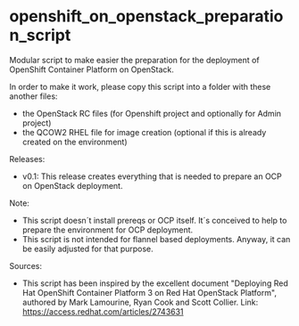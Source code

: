 # openshift_on_openstack_preparation_script
Modular script to make easier the preparation for the deployment of OpenShift Container Platform on OpenStack.

In order to make it work, please copy this script into a folder with these another files:
- the OpenStack RC files (for Openshift project and optionally for Admin project)
- the QCOW2 RHEL file for image creation (optional if this is already created on the environment)

Releases:
- v0.1: This release creates everything that is needed to prepare an OCP on OpenStack deployment. 

Note: 
- This script doesn´t install prereqs or OCP itself. It´s conceived to help to prepare the environment for OCP deployment.
- This script is not intended for flannel based deployments. Anyway, it can be easily adjusted for that purpose.

Sources:
- This script has been inspired by the excellent document "Deploying Red Hat OpenShift Container Platform 3 on Red Hat OpenStack Platform", authored by Mark Lamourine, Ryan Cook and Scott Collier. Link: https://access.redhat.com/articles/2743631
